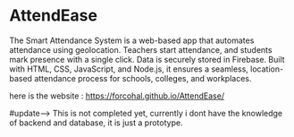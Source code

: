 # AttendEase
The Smart Attendance System is a web-based app that automates attendance using geolocation. Teachers start attendance, and students mark presence with a single click. Data is securely stored in Firebase. Built with HTML, CSS, JavaScript, and Node.js, it ensures a seamless, location-based attendance process for schools, colleges, and workplaces. 

here is the website : https://forcohal.github.io/AttendEase/

#update-->
This is not completed yet, currently i dont have the knowledge of backend and database, it is just a prototype.
